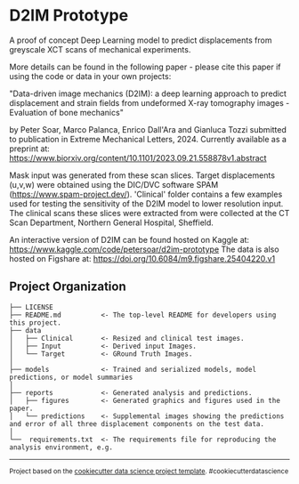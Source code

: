 D2IM Prototype
==============================

A proof of concept Deep Learning model to predict displacements from greyscale XCT scans of mechanical experiments.

More details can be found in the following paper - please cite this paper if using the code or data in your own projects:

"Data-driven image mechanics (D2IM): a deep learning approach to predict displacement and strain fields from undeformed X-ray tomography images - Evaluation of bone mechanics"

by Peter Soar, Marco Palanca, Enrico Dall'Ara and Gianluca Tozzi submitted to publication in Extreme Mechanical Letters, 2024. Currently available as a preprint at: https://www.biorxiv.org/content/10.1101/2023.09.21.558878v1.abstract

Mask input was generated from these scan slices. Target displacements (u,v,w) were obtained using the DIC/DVC software SPAM (https://www.spam-project.dev/).
'Clinical' folder contains a few examples used for testing the sensitivity of the D2IM model to lower resolution input. The clinical scans these slices were extracted from were collected at the CT Scan Department, Northern General Hospital, Sheffield.

An interactive version of D2IM can be found hosted on Kaggle at: https://www.kaggle.com/code/petersoar/d2im-prototype
The data is also hosted on Figshare at: https://doi.org/10.6084/m9.figshare.25404220.v1

Project Organization
------------

    ├── LICENSE
    ├── README.md          <- The top-level README for developers using this project.
    ├── data
    │   ├── Clinical       <- Resized and clinical test images.
    │   ├── Input          <- Derived input Images.
    │   └── Target         <- GRound Truth Images.
    │
    ├── models             <- Trained and serialized models, model predictions, or model summaries
    │
    ├── reports            <- Generated analysis and predictions.
    │   ├── figures        <- Generated graphics and figures used in the paper.
    │   └── predictions    <- Supplemental images showing the predictions and error of all three displacement components on the test data.
    │   
	└──  requirements.txt  <- The requirements file for reproducing the analysis environment, e.g.


--------

<p><small>Project based on the <a target="_blank" href="https://drivendata.github.io/cookiecutter-data-science/">cookiecutter data science project template</a>. #cookiecutterdatascience</small></p>

